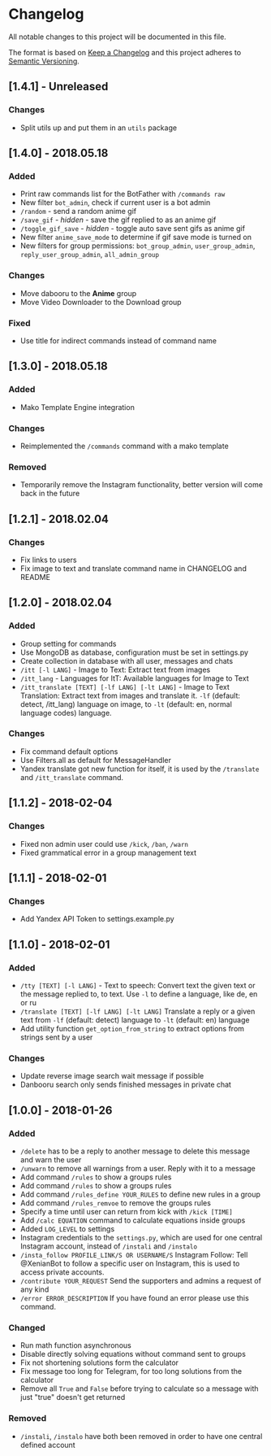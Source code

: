 # Changelog
All notable changes to this project will be documented in this file.

The format is based on [Keep a Changelog](http://keepachangelog.com/en/1.0.0/)
and this project adheres to [Semantic Versioning](http://semver.org/spec/v2.0.0.html).

## [1.4.1] - Unreleased

### Changes
- Split utils up and put them in an `utils` package


## [1.4.0] - 2018.05.18

### Added

- Print raw commands list for the BotFather with `/commands raw`
- New filter `bot_admin`, check if current user is a bot admin
- `/random` - send a random anime gif
- `/save_gif` - _hidden_ - save the gif replied to as an anime gif
- `/toggle_gif_save` - _hidden_ - toggle auto save sent gifs as anime gif
- New filter `anime_save_mode` to determine if gif save mode is turned on 
- New filters for group permissions: `bot_group_admin`, `user_group_admin`, `reply_user_group_admin`, `all_admin_group` 

### Changes
- Move dabooru to the __Anime__ group
- Move Video Downloader to the Download group

### Fixed
- Use title for indirect commands instead of command name


## [1.3.0] - 2018.05.18

### Added
- Mako Template Engine integration

### Changes
- Reimplemented the `/commands` command with a mako template

### Removed
- Temporarily remove the Instagram functionality, better version will come back in the future


## [1.2.1] - 2018.02.04

### Changes
- Fix links to users
- Fix image to text and translate command name in CHANGELOG and README 


## [1.2.0] - 2018.02.04

### Added
- Group setting for commands
- Use MongoDB as database, configuration must be set in settings.py
- Create collection in database with all user, messages and chats
- `/itt [-l LANG]` - Image to Text: Extract text from images
- `/itt_lang` - Languages for ItT: Available languages for Image to Text
- `/itt_translate [TEXT] [-lf LANG] [-lt LANG]`  - Image to Text Translation: Extract text from images and translate it. `-lf` (default: detect, /itt_lang) language on image, to `-lt` (default: en, normal language codes) language.

### Changes
- Fix command default options
- Use Filters.all as default for MessageHandler
- Yandex translate got new function for itself, it is used by the `/translate` and `/itt_translate` command.


## [1.1.2] - 2018-02-04

### Changes
- Fixed non admin user could use `/kick`, `/ban`, `/warn`
- Fixed grammatical error in a group management text


## [1.1.1] - 2018-02-01

### Changes
- Add Yandex API Token to settings.example.py


## [1.1.0] - 2018-02-01

### Added

- `/tty [TEXT] [-l LANG]` - Text to speech: Convert text the given text or the message replied to, to text. Use `-l` to define a language, like de, en or ru
- `/translate [TEXT] [-lf LANG] [-lt LANG]` Translate a reply or a given text from `-lf` (default: detect) language to `-lt` (default: en) language
- Add utility function `get_option_from_string` to extract options from strings sent by a user

### Changes
- Update reverse image search wait message if possible
- Danbooru search only sends finished messages in private chat

## [1.0.0] - 2018-01-26

### Added

- `/delete` has to be a reply to another message to delete this message and warn the user
- `/unwarn` to remove all warnings from a user. Reply with it to a message
- Add command `/rules` to show a groups rules
- Add command `/rules` to show a groups rules
- Add command `/rules_define YOUR_RULES` to define new rules in a group
- Add command `/rules_remvoe` to remove the groups rules
- Specify a time until user can return from kick with `/kick [TIME]`
- Add `/calc EQUATION` command to calculate equations inside groups
- Added `LOG_LEVEL` to settings
- Instagram credentials to the `settings.py`, which are used for one central Instagram account, instead of `/instali` and `/instalo`
- `/insta_follow PROFILE_LINK/S OR USERNAME/S` Instagram Follow: Tell @XenianBot to follow a specific user on Instagram, this is used to access private accounts.
- `/contribute YOUR_REQUEST` Send the supporters and admins a request of any kind
- `/error ERROR_DESCRIPTION` If you have found an error please use this command.

### Changed
- Run math function asynchronous
- Disable directly solving equations without command sent to groups
- Fix not shortening solutions form the calculator
- Fix message too long for Telegram, for too long solutions from the calculator
- Remove all `True` and `False` before trying to calculate so a message with just "true" doesn't get returned

### Removed

- `/instali`, `/instalo` have both been removed in order to have one central defined account
